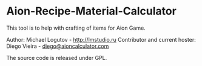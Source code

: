Aion-Recipe-Material-Calculator
===============================

This tool is to help with crafting of items for Aion Game.

Author: Michael Logutov - http://lmstudio.ru
Contributor and current hoster: Diego Vieira - diego@aioncalculator.com

The source code is released under GPL.